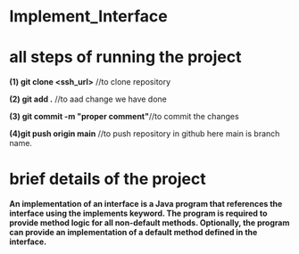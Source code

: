 # Implement_Interface


# all steps of running the project

**(1) git clone <ssh_url>**  //to clone repository

**(2) git add .** //to aad change we have done

**(3) git commit -m "proper comment"**//to commit the changes

**(4)git push origin main** //to push repository in github here main is branch name.

# brief details of the project

**An implementation of an interface is a Java program that references the interface using the implements keyword. 
The program is required to provide method logic for all non-default methods. Optionally, the program can provide an implementation of a default method defined in the interface.**

